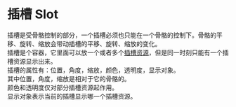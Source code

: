 # 插槽 Slot

插槽是受骨骼控制的部分，一个插槽必须也只能在一个骨骼的控制下。骨骼的平移、旋转、缩放会带动插槽的平移、旋转、缩放的变化。
<br>
插槽是个容器，它里面可以放一个或者多个[插槽资源](./attachment)，但是同一时刻只能有一个插槽资源显示出来。
<br>
插槽的属性有：位置，角度，缩放，颜色，透明度，显示对象。
<br>
其中位置，角度，缩放是相对于它的骨骼的。
<br>
颜色和透明度仅对部分插槽资源起作用。
<br>
显示对象表示当前的插槽显示哪一个插槽资源。